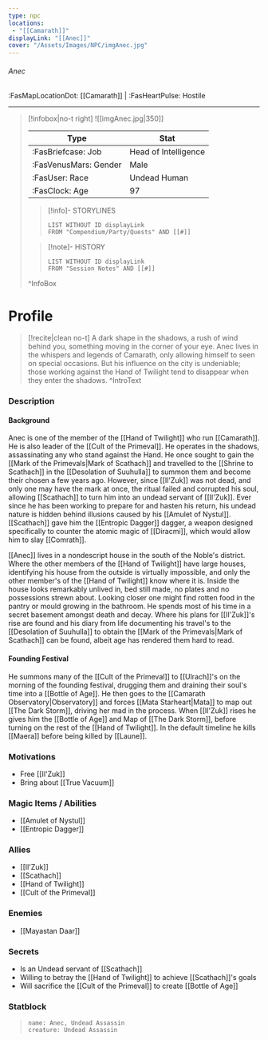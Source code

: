 ```yaml
---
type: npc
locations:
 - "[[Camarath]]"
displayLink: "[[Anec]]"
cover: "/Assets/Images/NPC/imgAnec.jpg"
---
```

###### Anec
<span class="sub2">:FasMapLocationDot: [[Camarath]]  |  :FasHeartPulse: Hostile </span>
___

> [!infobox|no-t right]
> ![[imgAnec.jpg|350]]
>
> | Type | Stat |
> | ---- | ---- |
> | :FasBriefcase: Job |  Head of Intelligence |
> | :FasVenusMars: Gender | Male |
> | :FasUser: Race | Undead Human |
> | :FasClock: Age | 97 |
>
>> [!info]- STORYLINES
>>```dataview
>>LIST WITHOUT ID displayLink
>>FROM "Compendium/Party/Quests" AND [[#]]
>
>>[!note]- HISTORY
>>```dataview
>>LIST WITHOUT ID displayLink
>>FROM "Session Notes" AND [[#]]
>
>^InfoBox

# Profile

> [!recite|clean no-t]
>	A dark shape in the shadows, a rush of wind behind you, something moving in the corner of your eye. Anec lives in the whispers and legends of Camarath, only allowing himself to seen on special occasions. But his influence on the city is undeniable; those working against the Hand of Twilight tend to disappear when they enter the shadows.
>^IntroText

### Description
#### Background
Anec is one of the member of the [[Hand of Twilight]] who run [[Camarath]]. He is also leader of the [[Cult of the Primeval]]. He operates in the shadows, assassinating any who stand against the Hand. He once sought to gain the [[Mark of the Primevals|Mark of Scathach]] and travelled to the [[Shrine to Scathach]] in the [[Desolation of Suuhulla]] to summon them and become their chosen a few years ago. However, since [[Il'Zuk]] was not dead, and only one may have the mark at once, the ritual failed and corrupted his soul, allowing [[Scathach]] to turn him into an undead servant of [[Il'Zuk]]. Ever since he has been working to prepare for and hasten his return, his undead nature is hidden behind illusions caused by his [[Amulet of Nystul]]. [[Scathach]] gave him the [[Entropic Dagger]] dagger, a weapon designed specifically to counter the atomic magic of [[Diracmi]], which would allow him to slay [[Comrath]].

[[Anec]] lives in a nondescript house in the south of the Noble's district. Where the other members of the [[Hand of Twilight]] have large houses, identifying his house from the outside is virtually impossible, and only the other member's of the [[Hand of Twilight]] know where it is. Inside the house looks remarkably unlived in, bed still made, no plates and no possessions strewn about. Looking closer one might find rotten food in the pantry or mould growing in the bathroom. He spends most of his time in a secret basement amongst death and decay. Where his plans for [[Il'Zuk]]'s rise are found and his diary from life documenting his travel's to the [[Desolation of Suuhulla]] to obtain the [[Mark of the Primevals|Mark of Scathach]] can be found, albeit age has rendered them hard to read.

#### Founding Festival
He summons many of the [[Cult of the Primeval]] to [[Ulrach]]'s on the morning of the founding festival, drugging them and draining their soul's time into a [[Bottle of Age]]. He then goes to the [[Camarath Observatory|Observatory]] and forces [[Mata Starheart|Mata]] to map out [[The Dark Storm]], driving her mad in the process. When [[Il'Zuk]] rises he gives him the [[Bottle of Age]] and Map of [[The Dark Storm]], before turning on the rest of the [[Hand of Twilight]]. In the default timeline he kills [[Maera]] before being killed by [[Laune]].


### Motivations
- Free [[Il'Zuk]]
- Bring about [[True Vacuum]]

### Magic Items / Abilities
- [[Amulet of Nystul]]
- [[Entropic Dagger]]

### Allies
- [[Il'Zuk]]
- [[Scathach]]
- [[Hand of Twilight]]
- [[Cult of the Primeval]]

### Enemies
- [[Mayastan Daar]]

### Secrets
- Is an Undead servant of [[Scathach]]
- Willing to betray the [[Hand of Twilight]] to achieve [[Scathach]]'s goals
- Will sacrifice the [[Cult of the Primeval]] to create [[Bottle of Age]]

### Statblock
> ```statblock
> name: Anec, Undead Assassin
> creature: Undead Assassin
